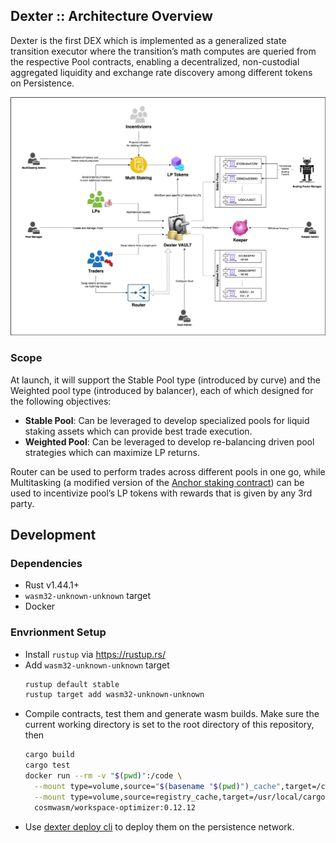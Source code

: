 ## **Dexter :: Architecture Overview**

Dexter is the first DEX which is implemented as a generalized state transition executor where the transition’s math computes are queried from the respective Pool contracts, enabling a decentralized, non-custodial aggregated liquidity and exchange rate discovery among different tokens on Persistence.

![Dexter :: Architecture Overview](./docs/Overview.drawio.png)

### Scope

At launch, it will support the Stable Pool type (introduced by curve) and the Weighted pool type (introduced by balancer), each of which designed for the following objectives:

* **Stable Pool**: Can be leveraged to develop specialized pools for liquid staking assets which can provide best trade execution.
* **Weighted Pool**: Can be leveraged to develop re-balancing driven pool strategies which can maximize LP returns.

Router can be used to perform trades across different pools in one go, while Multitasking (a modified version of the [Anchor staking contract](https://github.com/Anchor-Protocol/anchor-token-contracts/tree/main/contracts/staking)) can be used to incentivize pool’s LP tokens with rewards that is given by any 3rd party.

## Development

### Dependencies

- Rust v1.44.1+
- `wasm32-unknown-unknown` target
- Docker

### Envrionment Setup

* Install `rustup` via https://rustup.rs/
* Add `wasm32-unknown-unknown` target
    ```bash
    rustup default stable
    rustup target add wasm32-unknown-unknown
    ```
* Compile contracts, test them and generate wasm builds. Make sure the current working directory is set to the root directory of this repository, then
    ```bash
    cargo build
    cargo test
    docker run --rm -v "$(pwd)":/code \
      --mount type=volume,source="$(basename "$(pwd)")_cache",target=/code/target \
      --mount type=volume,source=registry_cache,target=/usr/local/cargo/registry \
      cosmwasm/workspace-optimizer:0.12.12
    ```
* Use [dexter deploy cli](https://github.com/dexter-zone/dexter-deployment-cli) to deploy them on the persistence network.
